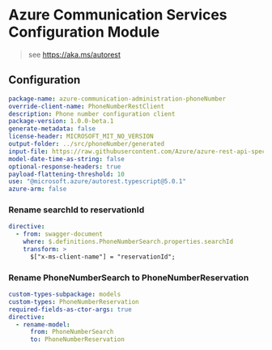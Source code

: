 # Azure Communication Services Configuration Module

> see https://aka.ms/autorest

## Configuration

```yaml
package-name: azure-communication-administration-phoneNumber
override-client-name: PhoneNumberRestClient
description: Phone number configuration client
package-version: 1.0.0-beta.1
generate-metadata: false
license-header: MICROSOFT_MIT_NO_VERSION
output-folder: ../src/phoneNumber/generated
input-file: https://raw.githubusercontent.com/Azure/azure-rest-api-specs/257f060be8b60d8468584682aa2d71b1faa5f82c/specification/communication/data-plane/Microsoft.CommunicationServicesAdministration/preview/2020-07-20-preview1/communicationservicesadministration.json
model-date-time-as-string: false
optional-response-headers: true
payload-flattening-threshold: 10
use: "@microsoft.azure/autorest.typescript@5.0.1"
azure-arm: false
```

### Rename searchId to reservationId

```yaml
directive:
  - from: swagger-document
    where: $.definitions.PhoneNumberSearch.properties.searchId
    transform: >
      $["x-ms-client-name"] = "reservationId";
```

### Rename PhoneNumberSearch to PhoneNumberReservation

```yaml
custom-types-subpackage: models
custom-types: PhoneNumberReservation
required-fields-as-ctor-args: true
directive:
  - rename-model:
      from: PhoneNumberSearch
      to: PhoneNumberReservation
```
